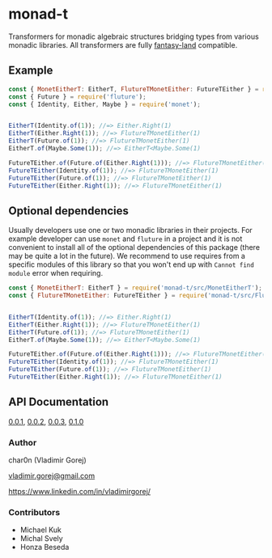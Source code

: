 # monad-t

Transformers for monadic algebraic structures bridging types from various monadic libraries.
All transformers are fully [fantasy-land](https://github.com/fantasyland/fantasy-land) compatible.

## Example

```javascript
const { MonetEitherT: EitherT, FlutureTMonetEither: FutureTEither } = require('monad-t');
const { Future } = require('fluture');
const { Identity, Either, Maybe } = require('monet');


EitherT(Identity.of(1)); //=> Either.Right(1)
EitherT(Either.Right(1)); //=> FlutureTMonetEither(1)
EitherT(Future.of(1)); //=> FlutureTMonetEither(1)
EitherT.of(Maybe.Some(1)); //=> EitherT<Maybe.Some(1)

FutureTEither.of(Future.of(Either.Right(1))); //=> FlutureTMonetEither(1)
FutureTEither(Identity.of(1)); //=> FlutureTMonetEither(1)
FutureTEither(Future.of(1)); //=> FlutureTMonetEither(1)
FutureTEither(Either.Right(1)); //=> FlutureTMonetEither(1)
```

## Optional dependencies

Usually developers use one or two monadic libraries in their projects. For example
developer can use `monet` and `fluture` in a project and it is not convenient
to install all of the optional dependencies of this package (there may be quite a lot in the future).
We recommend to use requires from a specific modules of this library so that
you won't end up with  `Cannot find module` error when requiring.

```javascript
const { MonetEitherT: EitherT } = require('monad-t/src/MonetEitherT');
const { FlutureTMonetEither: FutureTEither } = require('monad-t/src/FlutureTMonetEither');


EitherT(Identity.of(1)); //=> Either.Right(1)
EitherT(Either.Right(1)); //=> FlutureTMonetEither(1)
EitherT(Future.of(1)); //=> FlutureTMonetEither(1)
EitherT.of(Maybe.Some(1)); //=> EitherT<Maybe.Some(1)

FutureTEither.of(Future.of(Either.Right(1))); //=> FlutureTMonetEither(1)
FutureTEither(Identity.of(1)); //=> FlutureTMonetEither(1)
FutureTEither(Future.of(1)); //=> FlutureTMonetEither(1)
FutureTEither(Either.Right(1)); //=> FlutureTMonetEither(1)
```

## API Documentation

[0.0.1](https://char0n.github.io/monad-t/0.0.2), [0.0.2](https://char0n.github.io/monad-t/0.0.2),
[0.0.3](https://char0n.github.io/monad-t/0.0.3), [0.1.0](https://char0n.github.io/monad-t/0.1.0)


### Author

char0n (Vladimir Gorej)
 
vladimir.gorej@gmail.com
 
https://www.linkedin.com/in/vladimirgorej/

### Contributors

 - Michael Kuk
 - Michal Svely
 - Honza Beseda
